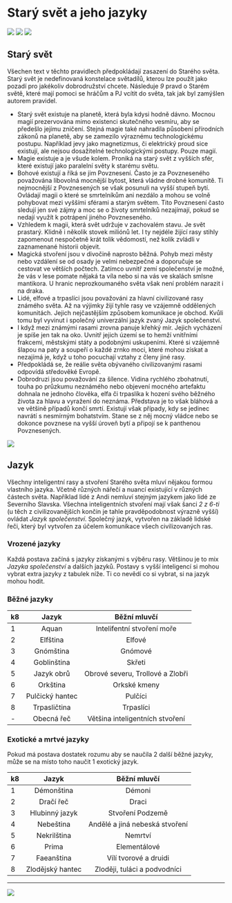 # Starý svět a jeho jazyky

<img src="/assets/sep_line.png"/>

<img src="/assets/OW/bg_w.png" style="zoom:100%;" />

<img src="/assets/sep_line.png"/>

## Starý svět

Všechen text v těchto pravidlech předpokládají zasazení do Starého světa. Starý svět je nedefinovaná konstelace světadílů, kterou lze použít jako pozadí pro jakékoliv dobrodružství chcete. Následuje *9* pravd o Starém světě, které mají pomoci se hráčům a PJ vcítit do světa, tak jak byl zamýšlen autorem pravidel.

- Starý svět existuje na planetě, která byla kdysi hodně dávno. Mocnou magií prezervována mimo existenci skutečného vesmíru, aby se předešlo jejímu zničení. Stejná magie také nahradila působení přírodních zákonů na planetě, aby se zamezilo výraznému technologickému postupu. Například jevy jako magnetizmus, či elektrický proud sice existují, ale nejsou dosažitelné technologickými postupy. Pouze magií.
- Magie existuje a je všude kolem. Proniká na starý svět z vyšších sfér, které existují jako paralelní světy k starému světu.
- Bohové existují a říká se jim Povznesení. Často je za Povzneseného považována libovolná mocnější bytost, která vládne drobné komunitě. Ti nejmocnější z Povznesených se však posunuli na vyšší stupeň bytí. Ovládají magii o které se smrtelníkům ani nezdálo a mohou se volně pohybovat mezi vyššími sférami a starým světem. Tito Povznesení často sledují jen své zájmy a moc se o životy smrtelníků nezajímají, pokud se nedají využít k potrápení jiného Povzneseného.
- Vzhledem k magii, která svět udržuje v zachovalém stavu. Je svět prastarý. Klidně i několik stovek miliónů let. I ty nejdéle žijící rasy stihly zapomenout nespočetně krát tolik vědomostí, než kolik zvládli v zaznamenané historii objevit.
- Magická stvoření jsou v divočině naprosto běžná. Pohyb mezi městy nebo vzdálení se od osady je velmi nebezpečné a doporučuje se cestovat ve větších počtech. Zatímco uvnitř zemí společenství je možné, že vás v lese pomate nějaká ta víla nebo si na vás ve skalách smlsne mantikora. U hranic neprozkoumaného světa však není problém narazit i na draka.
- Lidé, elfové a trpaslíci jsou považováni za hlavní civilizované rasy známého světa. Až na výjimky žijí tyhle rasy ve vzájemně oddělených komunitách. Jejich nejčastějším způsobem komunikace je obchod. Kvůli tomu byl vyvinut i společný univerzální jazyk zvaný Jazyk společenství.
- I když mezi známými rasami zrovna panuje křehký mír. Jejich vycházení je spíše jen tak na oko. Uvnitř jejich území se to hemží vnitřními frakcemi, městskými státy a podobnými uskupeními. Které si vzájemně šlapou na paty a soupeří o každé zrnko moci, které mohou získat a nezajímá je, když u toho pocuchají vztahy z členy jiné rasy.
- Předpokládá se, že reálie světa obývaného civilizovanými rasami odpovídá středověké Evropě.
- Dobrodruzi jsou považování za šílence. Vidina rychlého zbohatnutí, touha po průzkumu neznámého nebo objevení mocného artefaktu dohnala ne jednoho člověka, elfa či trpaslíka k hození svého běžného života za hlavu a vyražení do neznáma. Představa je to však bláhová a ve většině případů končí smrtí. Existují však případy, kdy se jedinec navrátí s nesmírným bohatstvím. Stane se z něj mocný vládce nebo se dokonce povznese na vyšší úroveň bytí a připojí se k panthenou Povznesených.

<img src="/assets/sep_line.png"/>

## Jazyk

Všechny inteligentní rasy a stvoření Starého světa mluví nějakou formou vlastního jazyka. Včetně různých nářečí a nuancí existující v různých částech světa. Například lidé z Andi nemluví stejným jazykem jako lidé ze Severního Slavska. Všechna inteligentních stvoření mají však šanci *2 z 6-ti* (u těch z civilizovanějších končin je tahle pravděpodobnost výrazně vyšší) ovládat *Jazyk společenství*. Společný jazyk, vytvořen na základě lidské řeči, který byl vytvořen za účelem komunikace všech civilizovaných ras.

### Vrozené jazyky

Každá postava začíná s jazyky získanými s výběru rasy. Většinou je to mix *Jazyka společenství* a dalších jazyků. Postavy s vyšší inteligencí si mohou vybrat extra jazyky z tabulek níže. Ti co nevědí co si vybrat, si na jazyk mohou hodit.

### Běžné jazyky

| k8   |      Jazyk      |           Běžní mluvčí           |
| ---- | :-------------: | :------------------------------: |
| 1    |      Aquan      |    Intelifentní stvoření moře    |
| 2    |    Elfština     |              Elfové              |
| 3    |    Gnómština    |             Gnómové              |
| 4    |   Goblinština   |              Skřeti              |
| 5    |   Jazyk obrů    | Obrové severu, Trollové a Zlobři |
| 6    |    Orkština     |           Orkské kmeny           |
| 7    | Pulčický hantec |             Pulčíci              |
| 8    |  Trpasličtina   |            Trpaslíci             |
| -    |   Obecná řeč    | Většina inteligentních stvoření  |

### Exotické a mrtvé jazyky

Pokud má postava dostatek rozumu aby se naučila 2 další běžné jazyky, může se na místo toho naučit 1 exotický jazyk.

| k8   |      Jazyk       |          Běžní mluvčí          |
| ---- | :--------------: | :----------------------------: |
| 1    |    Démonština    |             Démoni             |
| 2    |    Dračí řeč     |             Draci              |
| 3    |  Hlubinný jazyk  |        Stvoření Podzemě        |
| 4    |    Nebeština     | Andělé a jiná nebeská stvoření |
| 5    |   Nekrilština    |            Nemrtví             |
| 6    |      Prima       |          Elementálové          |
| 7    |    Faeanština    |     Vílí tvorové a druidi      |
| 8    | Zlodějský hantec |  Zloději, tuláci a podvodníci  |

---



<img src="/assets/sep_line.png"/>
